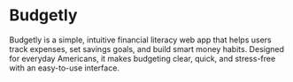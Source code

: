 # Budgetly
Budgetly is a simple, intuitive financial literacy web app that helps users track expenses, set savings goals, and build smart money habits. Designed for everyday Americans, it makes budgeting clear, quick, and stress-free with an easy-to-use interface.
